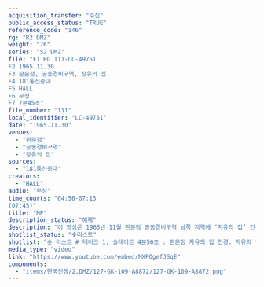 ```yaml
---
acquisition_transfer: "수집"
public_access_status: "TRUE"
reference_code: "146"
rg: "R2 DMZ"
weight: "76"
series: "S2 DMZ"
file: "F1 RG 111-LC-49751
F2 1965.11.30
F3 판문점, 공동경비구역, 장유의 집
F4 181통신중대
F5 HALL
F6 무성 
F7 7분45초"
file_number: "111"
local_identifier: "LC-49751"
date: "1965.11.30"
venues: 
  - "판문점"
  - "공동경비구역"
  - "장유의 집"
sources: 
  - "181통신중대"
creators: 
  - "HALL"
audio: "무성"
time_courts: "04:56-07:13
(07:45)"
title: "MP"
description_status: "해제"
description: "이 영상은 1965년 11월 판문점 공동경비구역 남쪽 지역에 ‘자유의 집’ 건축된 모습을 볼 수 있다. 남북 사이 충돌 위기 상태에서 새롭게 등장한 ‘자유의 집’은 북한이 규정을 위반해 건축물을 건축하자 이에 대응해서 세워진 것이다. 영상 앞부분은 베트남에서 미군의 학교 건설 장면이 있다."
shotlist_status: "숏리스트"
shotlist: "숏 리스트 # 테이크 1, 슬레이트 4분56초 : 판문점 자유의 집 전경. 자유의 집 현판이 보인다. 북한인민군 2명이 주변에 있다. 자유의 집 위에 군인이 경계 중이다. # 테이크 2, 슬레이트 6분04초 : 자유의 집 부근에 북한인민군과 미군 등이 서 있다. 회담장 주변에서 각국 군인들이 있다. 중립국감독위원회 관계자들, 판문각이 보인다. 자유의 집 아래 군인들이 모여 있 다. 자유의 집 앞에 북한인민군들이 모여 있다."
media_type: "video"
link: "https://www.youtube.com/embed/MXPOgefJSqE"
components: 
  - "items/한국전쟁/2.DMZ/127-GK-109-A8872/127-GK-109-A8872.png"
---
```


